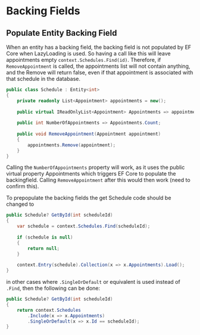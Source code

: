 # Backing Fields

## Populate Entity Backing Field
When an entity has a backing field, the backing field is not populated by EF Core when LazyLoading is used.
So having a call like this will leave appointments empty `context.Schedules.Find(id)`.
Therefore, if `RemoveAppointment` is called, the appointments list will not contain anything,
and the Remove will return false, even if that appointment is associated with that schedule in the database.

```C#
public class Schedule : Entity<int>
{
    private readonly List<Appointment> appointments = new();
    
    public virtual IReadOnlyList<Appointment> Appointments => appointments;
    
    public int NumberOfAppointments => Appointments.Count;
    
    public void RemoveAppointment(Appointment appointment)
    {
        appointments.Remove(appointment);
    }
}
```

Calling the `NumberOfAppointments` property will work, as it uses the public virtual property Appointments which triggers
EF Core to populate the backingfield. Calling `RemoveAppointment` after this would then work (need to confirm this).

To prepopulate the backing fields the get Schedule code should be changed to
```C#
public Schedule? GetById(int scheduleId)
{
    var schedule = context.Schedules.Find(scheduleId);
    
    if (schedule is null)
    {
        return null;
    }
    
    context.Entry(schedule).Collection(x => x.Appointments).Load();
}
```

in other cases where `.SingleOrDefault` or equivalent is used instead of `.Find`, then the following can be done:
```C#
public Schedule? GetById(int scheduleId)
{
    return context.Schedules
        .Include(x => x.Appointments)
        .SingleOrDefault(x => x.Id == scheduleId);
}
```
